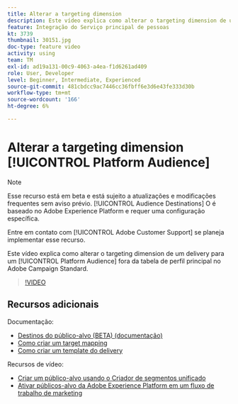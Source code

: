 ```yaml
---
title: Alterar a targeting dimension
description: Este vídeo explica como alterar o targeting dimension de um delivery para um Público-alvo da plataforma fora da tabela de perfil principal no Adobe Campaign Standard.
feature: Integração do Serviço principal de pessoas
kt: 3739
thumbnail: 30151.jpg
doc-type: feature video
activity: using
team: TM
exl-id: ad19a131-00c9-4063-a4ea-f1d6261ad409
role: User, Developer
level: Beginner, Intermediate, Experienced
source-git-commit: 481cbdcc9ac7446cc36fbff6e3d6e43fe333d30b
workflow-type: tm+mt
source-wordcount: '166'
ht-degree: 6%

---
```


# Alterar a targeting dimension [!UICONTROL Platform Audience]

>[!NOTE]
>
>Esse recurso está em beta e está sujeito a atualizações e modificações frequentes sem aviso prévio. [!UICONTROL Audience Destinations] O é baseado no Adobe Experience Platform e requer uma configuração específica.
>
>Entre em contato com [!UICONTROL Adobe Customer Support] se planeja implementar esse recurso.

Este vídeo explica como alterar o targeting dimension de um delivery para um [!UICONTROL Platform Audience] fora da tabela de perfil principal no Adobe Campaign Standard.

>[!VIDEO](https://video.tv.adobe.com/v/30151?quality=12)

## Recursos adicionais

Documentação:

* [Destinos do público-alvo (BETA) (documentação)](https://experienceleague.adobe.com/docs/campaign-standard-learn/tutorials/profiles-and-audiences/audience-destinations/audience-destinations-overview.html?lang=en)
* [Como criar um target mapping](https://experienceleague.adobe.com/docs/campaign-standard/using/administrating/application-settings/target-mappings-in-campaign.html?lang=en)
* [Como criar um template do delivery](https://experienceleague.adobe.com/docs/campaign-standard/using/getting-started/marketing-plans/marketing-activity-templates.html?lang=en)

Recursos de vídeo:

* [Criar um público-alvo usando o Criador de segmentos unificado](/help/profiles-and-audiences/audience-destinations/creating-audiences-using-segment-builder.md)
* [Ativar públicos-alvo da Adobe Experience Platform em um fluxo de trabalho de marketing](/help/profiles-and-audiences/audience-destinations/activating-aep-audiences.md)

